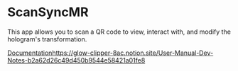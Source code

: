 # ScanSyncMR
This app allows you to scan a QR code to view, interact with, and modify the hologram's transformation.

[Documentation](https://glow-clipper-8ac.notion.site/User-Manual-Dev-Notes-b2a62d26c49d450b9544e58421a01fe8)https://glow-clipper-8ac.notion.site/User-Manual-Dev-Notes-b2a62d26c49d450b9544e58421a01fe8
